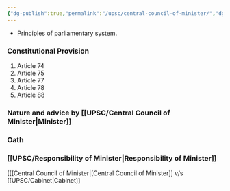 ```yaml
---
{"dg-publish":true,"permalink":"/upsc/central-council-of-minister/","dgHomeLink":true,"dgPassFrontmatter":false}
---
```


- Principles of parliamentary system.

### Constitutional Provision
1. Article 74
2. Article 75
3. Article 77
4. Article 78
5. Article 88 

### Nature and advice by [[UPSC/Central Council of Minister|Minister]]
### Oath
### [[UPSC/Responsibility of Minister|Responsibility of Minister]]

[[[Central Council of Minister|[Central Council of Minister]] v/s [[UPSC/Cabinet|Cabinet]]







